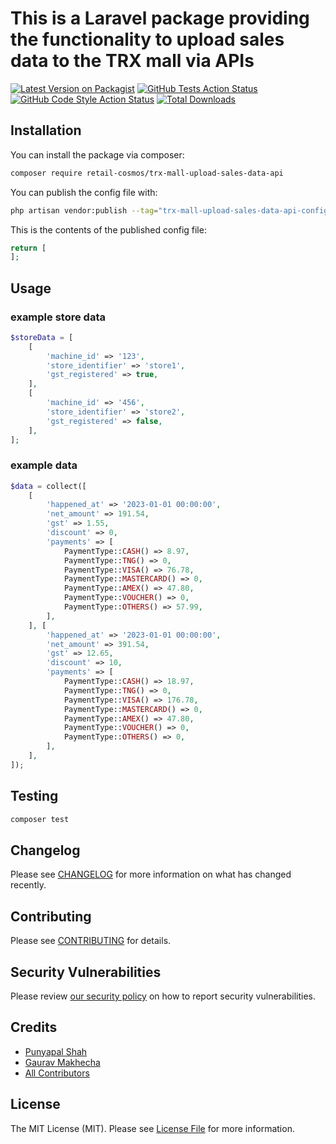 # This is a Laravel package providing the functionality to upload sales data to the TRX mall via APIs

[![Latest Version on Packagist](https://img.shields.io/packagist/v/retail-cosmos/trx-mall-upload-sales-data-api.svg?style=flat-square)](https://packagist.org/packages/retail-cosmos/trx-mall-upload-sales-data-api)
[![GitHub Tests Action Status](https://img.shields.io/github/actions/workflow/status/retail-cosmos/trx-mall-upload-sales-data-api/run-tests.yml?branch=main&label=tests&style=flat-square)](https://github.com/retail-cosmos/trx-mall-upload-sales-data-api/actions?query=workflow%3Arun-tests+branch%3Amain)
[![GitHub Code Style Action Status](https://img.shields.io/github/actions/workflow/status/retail-cosmos/trx-mall-upload-sales-data-api/fix-php-code-style-issues.yml?branch=main&label=code%20style&style=flat-square)](https://github.com/retail-cosmos/trx-mall-upload-sales-data-api/actions?query=workflow%3A"Fix+PHP+code+style+issues"+branch%3Amain)
[![Total Downloads](https://img.shields.io/packagist/dt/retail-cosmos/trx-mall-upload-sales-data-api.svg?style=flat-square)](https://packagist.org/packages/retail-cosmos/trx-mall-upload-sales-data-api)


## Installation

You can install the package via composer:

```bash
composer require retail-cosmos/trx-mall-upload-sales-data-api
```

You can publish the config file with:

```bash
php artisan vendor:publish --tag="trx-mall-upload-sales-data-api-config"
```

This is the contents of the published config file:

```php
return [
];
```


## Usage

### example store data
```php
$storeData = [
    [
        'machine_id' => '123',
        'store_identifier' => 'store1',
        'gst_registered' => true,
    ],
    [
        'machine_id' => '456',
        'store_identifier' => 'store2',
        'gst_registered' => false,
    ],
];

```
### example data

```php
$data = collect([
    [
        'happened_at' => '2023-01-01 00:00:00',
        'net_amount' => 191.54,
        'gst' => 1.55,
        'discount' => 0,
        'payments' => [
            PaymentType::CASH() => 8.97,
            PaymentType::TNG() => 0,
            PaymentType::VISA() => 76.78,
            PaymentType::MASTERCARD() => 0,
            PaymentType::AMEX() => 47.80,
            PaymentType::VOUCHER() => 0,
            PaymentType::OTHERS() => 57.99,
        ],
    ], [
        'happened_at' => '2023-01-01 00:00:00',
        'net_amount' => 391.54,
        'gst' => 12.65,
        'discount' => 10,
        'payments' => [
            PaymentType::CASH() => 18.97,
            PaymentType::TNG() => 0,
            PaymentType::VISA() => 176.78,
            PaymentType::MASTERCARD() => 0,
            PaymentType::AMEX() => 47.80,
            PaymentType::VOUCHER() => 0,
            PaymentType::OTHERS() => 0,
        ],
    ],
]);
```


## Testing

```bash
composer test
```

## Changelog

Please see [CHANGELOG](CHANGELOG.md) for more information on what has changed recently.

## Contributing

Please see [CONTRIBUTING](CONTRIBUTING.md) for details.

## Security Vulnerabilities

Please review [our security policy](../../security/policy) on how to report security vulnerabilities.

## Credits

- [Punyapal Shah](https://github.com/MrPunyapal])
- [Gaurav Makhecha](https://github.com/gauravmak)
- [All Contributors](../../contributors)

## License

The MIT License (MIT). Please see [License File](LICENSE.md) for more information.
